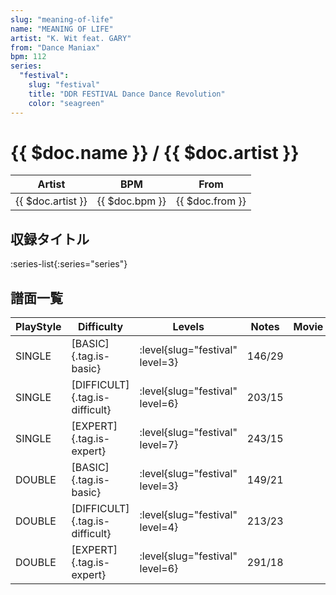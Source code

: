 ```yaml
---
slug: "meaning-of-life"
name: "MEANING OF LIFE"
artist: "K. Wit feat. GARY"
from: "Dance Maniax"
bpm: 112
series:
  "festival":
    slug: "festival"
    title: "DDR FESTIVAL Dance Dance Revolution"
    color: "seagreen"
---
```


# {{ $doc.name }} / {{ $doc.artist }}

|Artist|BPM|From|
|------|---|----|
|{{ $doc.artist }}|{{ $doc.bpm }}|{{ $doc.from }}|

## 収録タイトル

:series-list{:series="series"}

## 譜面一覧

|PlayStyle|Difficulty|Levels|Notes|Movie|
|---------|----------|------|-----|-----|
|SINGLE|[BASIC]{.tag.is-basic}|:level{slug="festival" level=3}|146/29||
|SINGLE|[DIFFICULT]{.tag.is-difficult}|:level{slug="festival" level=6}|203/15||
|SINGLE|[EXPERT]{.tag.is-expert}|:level{slug="festival" level=7}|243/15||
|DOUBLE|[BASIC]{.tag.is-basic}|:level{slug="festival" level=3}|149/21||
|DOUBLE|[DIFFICULT]{.tag.is-difficult}|:level{slug="festival" level=4}|213/23||
|DOUBLE|[EXPERT]{.tag.is-expert}|:level{slug="festival" level=6}|291/18||
